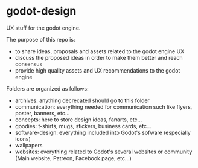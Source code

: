 # godot-design
UX stuff for the godot engine.

The purpose of this repo is:
- to share ideas, proposals and assets related to the godot engine UX
- discuss the proposed ideas in order to make them better and reach consensus
- provide high quality assets and UX recommendations to the godot engine

Folders are organized as follows:
- archives: anything decrecated should go to this folder
- communication: everything needed for communication such like flyers, poster, banners, etc...
- concepts: here to store design ideas, fanarts, etc...
- goodies: t-shirts, mugs, stickers, business cards, etc...
- software-design: everything included into Godot's sofware (especially icons)
- wallpapers
- websites: everything related to Godot's several websites or community (Main website, Patreon, Facebook page, etc...)
